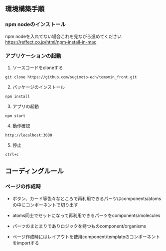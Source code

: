 ## 環境構築手順
### npm nodeのインストール
npm nodeを入れてない場合これを見ながら進めてください 
https://reffect.co.jp/html/npm-install-in-mac

### アプリケーションの起動

1. ソースコードをcloneする
```
git clone https://github.com/sugimoto-ecn/tomomin_front.git
```

2. パッケージのインストール
```
npm install
```

3. アプリの起動

```
npm start
```

4. 動作確認
```
http://localhost:3000
```

5. 停止
```
ctrl+c
```


## コーディングルール


### ページの作成時

- ボタン、カード等色々なところで再利用できるパーツはcomponents/atomsの中にコンポーネントで切り出す

- atoms同士でセットになって再利用できるパーツをcomponents/molecules

- パーツのまとまりでありロジックを持つものcomponent/organisms

- ページ作成時にはレイアウトを使用component/templateのコンポーネントをimportする